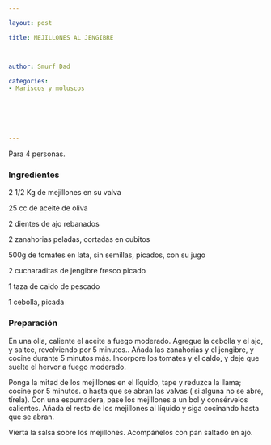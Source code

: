 ```yaml
---

layout: post

title: MEJILLONES AL JENGIBRE



author: Smurf Dad

categories:
- Mariscos y moluscos






---
```


Para 4 personas.

<h3>Ingredientes</h3>

2 1/2 Kg de mejillones en su valva

25 cc de aceite de oliva

2 dientes de ajo rebanados

2 zanahorias peladas, cortadas en cubitos

500g de tomates en lata, sin semillas, picados, con su jugo

2 cucharaditas de jengibre fresco picado

1 taza de caldo de pescado

1 cebolla, picada

<h3>Preparación</h3>

En una olla, caliente el aceite a fuego moderado. Agregue la cebolla y el ajo, y saltee, revolviendo por 5 minutos.. Añada las zanahorias y el jengibre, y cocine durante 5 minutos más. Incorpore los tomates y el caldo, y deje que suelte el hervor a fuego moderado.

Ponga la mitad de los mejillones en el líquido, tape y reduzca la llama; cocine por 5 minutos. o hasta que se abran las valvas ( si alguna no se abre, tírela). Con una espumadera, pase los mejillones a un bol y consérvelos calientes. Añada el resto de los mejillones al líquido y siga cocinando hasta que se abran.

Vierta la salsa sobre los mejillones. Acompáñelos con pan saltado en ajo.


